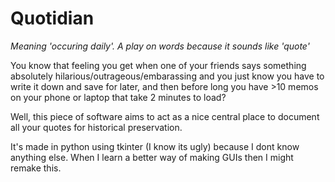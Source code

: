# Quotidian
*Meaning 'occuring daily'. A play on words because it sounds like 'quote'*

You know that feeling you get when one of your friends says something absolutely hilarious/outrageous/embarassing and you just know you have to write it down and save for later, and then before long you have >10 memos on your phone or laptop that take 2 minutes to load?

Well, this piece of software aims to act as a nice central place to document all your quotes for historical preservation.

It's made in python using tkinter (I know its ugly) because I dont know anything else. When I learn a better way of making GUIs then I might remake this.
